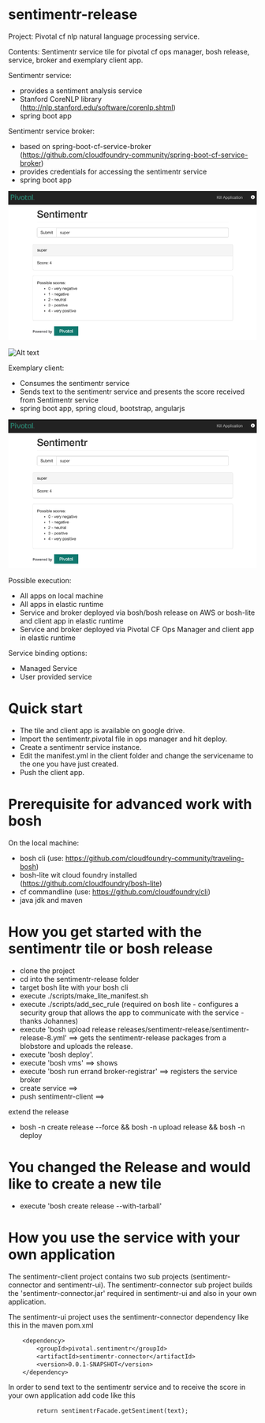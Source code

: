 # sentimentr-release
Project: Pivotal cf nlp natural language processing service.

Contents: Sentimentr service tile for pivotal cf ops manager, bosh release, service, broker and exemplary client app. 
 
Sentimentr service: 
- provides a sentiment analysis service
- Stanford CoreNLP library (http://nlp.stanford.edu/software/corenlp.shtml)
- spring boot app

Sentimentr service broker:
- based on spring-boot-cf-service-broker (https://github.com/cloudfoundry-community/spring-boot-cf-service-broker)
- provides credentials for accessing the sentimentr service
- spring boot app

![Alt text](/docs/sentimentr-client.png?raw=true "sentimentr-client")

![Alt text](/docs/sentimentr-service-broker.png?raw=true "sentimentr-service-broker")

Exemplary client:
- Consumes the sentimentr service
- Sends text to the sentimentr service and presents the score received from Sentimentr service
- spring boot app, spring cloud, bootstrap, angularjs

![Alt text](/docs/sentimentr-client.png?raw=true "sentimentr-client")

Possible execution:
- All apps on local machine
- All apps in elastic runtime
- Service and broker deployed via bosh/bosh release on AWS or bosh-lite and client app in elastic runtime 
- Service and broker deployed via Pivotal CF Ops Manager and client app in elastic runtime 

Service binding options:
- Managed Service
- User provided service 

# Quick start

- The tile and client app is available on google drive.
 - Import the sentimentr.pivotal file in ops manager and hit deploy.
 - Create a sentimentr service instance.
 - Edit the manifest.yml in the client folder and change the servicename to the one you have just created.
 - Push the client app.

# Prerequisite for advanced work with bosh
On the local machine:
- bosh cli (use: https://github.com/cloudfoundry-community/traveling-bosh)
- bosh-lite wit cloud foundry installed (https://github.com/cloudfoundry/bosh-lite)
- cf commandline (use: https://github.com/cloudfoundry/cli)
- java jdk and maven

# How you get started with the sentimentr tile or bosh release
- clone the project
- cd into the sentimentr-release folder
- target bosh lite with your bosh cli
- execute ./scripts/make_lite_manifest.sh
- execute ./scripts/add_sec_rule (required on bosh lite - configures a security group that allows the app to communicate with the service - thanks Johannes)
- execute 'bosh upload release releases/sentimentr-release/sentimentr-release-8.yml' ==> gets the sentimentr-release packages from a blobstore and uploads the release.
- execute 'bosh deploy'.
- execute 'bosh vms' ==> shows
- execute 'bosh run errand broker-registrar' ==> registers the service broker
- create service ==> 
- push sentimentr-client ==> 

extend the release
- bosh -n create release --force && bosh -n upload release && bosh -n deploy

# You changed the Release and would like to create a new tile
- execute 'bosh create release --with-tarball'

# How you use the service with your own application

The sentimentr-client project contains two sub projects (sentimentr-connector and sentimentr-ui). The sentimentr-connector sub project builds the 'sentimentr-connector.jar' required in sentimentr-ui and also in your own application.

The sentimentr-ui project uses the sentimentr-connector dependency like this in the maven pom.xml

		<dependency>
			<groupId>pivotal.sentimentr</groupId>
			<artifactId>sentimentr-connector</artifactId>
			<version>0.0.1-SNAPSHOT</version>
		</dependency>

In order to send text to the sentimentr service and to receive the score in your own application add code like this

			return sentimentrFacade.getSentiment(text);
